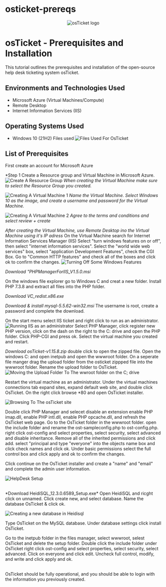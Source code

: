 # osticket-prereqs
<p align="center">
<img src="https://i.imgur.com/Clzj7Xs.png" alt="osTicket logo"/>
</p>

<h1>osTicket - Prerequisites and Installation</h1>
This tutorial outlines the prerequisites and installation of the open-source help desk ticketing system osTicket.<br />



<h2>Environments and Technologies Used</h2>

- Microsoft Azure (Virtual Machines/Compute)
- Remote Desktop
- Internet Information Services (IIS)

<h2>Operating Systems Used </h2>

- Windows 10</b> (21H2)
Files used
![Files Used For OsTicket](https://github.com/Ken7281/osticket-prereqs/assets/142465932/4f7a33ef-e110-459b-8170-c975a20e3d98)

<h2>List of Prerequisites</h2>
First create an account for Microsoft Azure 

*Step 1 Create a Resource group and Virtual Machine in Microsoft Azure.
![Create A Resource Group](https://github.com/Ken7281/osticket-prereqs/assets/142465932/0adb9691-2d45-4994-9156-8f7378adcabe)
*When creating the Virtual Machine make sure to select the Resource Group you created.*

![Creating A Virtual Machine 1](https://github.com/Ken7281/osticket-prereqs/assets/142465932/19fd9d15-68f8-41c2-be23-a1a7d45692f4)
*Name the Virtual Machine. Select Windows 10 as the image, and create a username and password  for the Virtual Machine.*

![Creating A Virtual Machine 2](https://github.com/Ken7281/osticket-prereqs/assets/142465932/7ce60b0d-79da-4ec8-afe0-88a23d2d7906)
*Agree to the terms and conditions and select review + create*

*After creating the Virtual Machine, use Remote Desktop ino the Virtual Machine using it's IP adress*
On the Virtual Machine search for Internet Information Services Manager (IIS) 
Select "turn windows features on or off", then select "internet information services". Select the "world wide web services" box, select "application Development Features", check the CGI Box. 
Go to "Common HTTP features" and check all of the boxes and click ok to confirm the changes. 
![Turning Off Some Windows Features](https://github.com/Ken7281/osticket-prereqs/assets/142465932/5baca146-aa87-438a-9a1c-c850b11d8e63)

*Download "PHPManagerForIIS_V1.5.0.msi*

On the windows file explorer go to Windows C and creat a new folder. Install PHP 7.3.8 and extract all files into the PHP folder. 

*Download VC_redist.x86.exe* 

*Download & install mysql-5.5.62-win32.msi* The username is root, create a password and complete the download. 

On the start menu select IIS ticket and right click to run as an administrator.
![Running IIS as an administrator](https://github.com/Ken7281/osticket-prereqs/assets/142465932/31d56c6c-f872-4793-8f36-f39ab6d9383e)
Select PHP Manager, click register new PHP version, click on the dash on the right to the C: drive and open the PHP folder. Click PHP-CGI and press ok. Select the virtual machine you created and restart.

*Download osTicket-v1.15.8.zip* double click to open the zipped file. Open the windows C: and open inetpub and open the wwwroot folder.
On a seperate file manger drag the upload folder from the osticket zippped file into the wwwroot folder. Rename the upload folder to OsTicket. 
![Moving the Upload Folder To The wwroot folder on the C; drive](https://github.com/Ken7281/osticket-prereqs/assets/142465932/47e21d26-2fa8-4479-ba23-1447573057f4)

<p>
</p>
<p>
Restart the virtual machine as an administrator. Under the virtual machines connections tab 
expand sites, expand default web site, and double click OsTicket. On the right click browse *80 and open OsTicket installer.
  
 ![Browsing To The osTicket site](https://github.com/Ken7281/osticket-prereqs/assets/142465932/9e11855e-a4d6-48d1-9361-a410ec48027d)

<p>
Double click PHP Manager and selecet disable an extension
  enable PHP imap.dll, enable PHP intl.dll, enable PHP opcache.dll, and refresh the OsTicket web page. Go to the OsTicket folder in the wwwroot folder. open the include folder and rename the ost-sampleconfig.php to ost-config.php.
right click ost-config and select properties, select security, select advanced and disable inheritance. Remove all of the inherited permissions and click add.
select "principal and type "everyone" into the objects name box and click check names and click ok. Under basic permissions select the full control box and click apply and ok to confirm the changes. 
</p>
<p>
Click continue on the OsTicket installer and create a "name" and "email" and complete the admin user information. 
  
 ![HelpDesk Setup](https://github.com/Ken7281/osticket-prereqs/assets/142465932/dd2f71cb-ed9b-4fe4-bf5a-cb20c9f9319d)
</p>
<br />
*Download HeidiSQL_12.3.0.6589_Setup.exe* 
Open HeidiSQL and ricght click on unnamed. Click create new, and select database. Name the database OsTicket & click ok. 

![Creating a new database in Heidisql](https://github.com/Ken7281/osticket-prereqs/assets/142465932/6901f8ec-9a58-4aef-9f31-96ffda845cfd)
<p>
Type OsTicket on the MySQL database. Under database settings click install OsTicket.
</p>
<p>
Go to the inetpub folder in the files manager, select wwwroot, selest OsTicket and delete the setup folder. 
Double click the include folder under OsTicket right click ost-config and select properties, select security, select advanced. Click on everyone and click edit. Uncheck full control, modify, and write and click apply and ok. 
</p>
<br />
OsTicket should be fully operational, and you should be able to login with the information you previously created.
